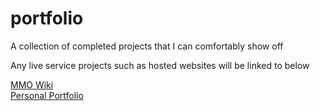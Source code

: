 # portfolio
A collection of completed projects that I can comfortably show off

Any live service projects such as hosted websites will be linked to below

[MMO Wiki](https://living-lore.web.app/)  
[Personal Portfolio](https://bailey-long.github.io/src/index/)
